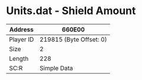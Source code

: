 
#  Units.dat - Shield Amount
Address   | 660E00
----------|-------------
Player ID | 219815 (Byte Offset: 0)
Size 	  | 2
Length 	  | 228
SC:R      | Simple Data


